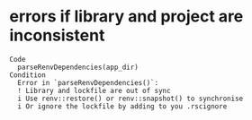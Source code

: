 # errors if library and project are inconsistent

    Code
      parseRenvDependencies(app_dir)
    Condition
      Error in `parseRenvDependencies()`:
      ! Library and lockfile are out of sync
      i Use renv::restore() or renv::snapshot() to synchronise
      i Or ignore the lockfile by adding to you .rscignore

